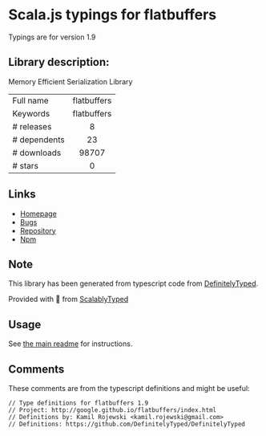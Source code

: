 
# Scala.js typings for flatbuffers

Typings are for version 1.9

## Library description:
Memory Efficient Serialization Library

|                    |                 |
| ------------------ | :-------------: |
| Full name          | flatbuffers |
| Keywords           | flatbuffers |
| # releases         | 8 |
| # dependents       | 23 |
| # downloads        | 98707 |
| # stars            | 0 |

## Links
- [Homepage](https://google.github.io/flatbuffers/)
- [Bugs](https://github.com/google/flatbuffers/issues)
- [Repository](https://github.com/google/flatbuffers)
- [Npm](https://www.npmjs.com/package/flatbuffers)
    


## Note
This library has been generated from typescript code from [DefinitelyTyped](https://definitelytyped.org).

Provided with :purple_heart: from [ScalablyTyped](https://github.com/oyvindberg/ScalablyTyped)

## Usage
See [the main readme](../../readme.md) for instructions.

## Comments

These comments are from the typescript definitions and might be useful:
```
// Type definitions for flatbuffers 1.9
// Project: http://google.github.io/flatbuffers/index.html
// Definitions by: Kamil Rojewski <kamil.rojewski@gmail.com>
// Definitions: https://github.com/DefinitelyTyped/DefinitelyTyped

```

